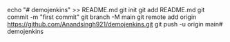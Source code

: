 echo "# demojenkins" >> README.md
git init
git add README.md
git commit -m "first commit"
git branch -M main
git remote add origin https://github.com/Anandsingh921/demojenkins.git
git push -u origin main# demojenkins
